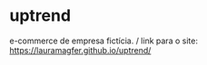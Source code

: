 # uptrend
e-commerce de empresa fictícia. /
link para o site: https://lauramagfer.github.io/uptrend/
